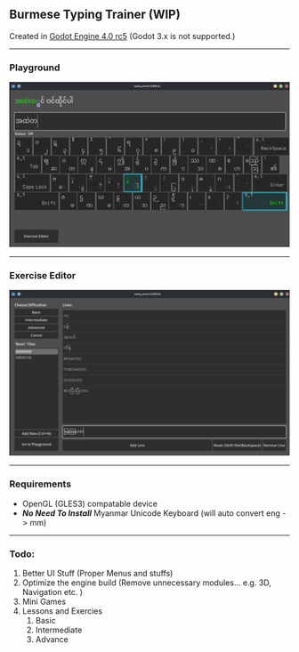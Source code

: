 ## Burmese Typing Trainer (WIP)

Created in [Godot Engine 4.0 rc5](https://godotengine.org/article/release-candidate-godot-4-0-rc-5#downloads) (Godot 3.x is not supported.)

---

### Playground

![](screenshots/Playground.png)

---

### Exercise Editor

![](screenshots/ExerciseEditor.png)

---

### Requirements

* OpenGL (GLES3) compatable device
* ***No Need To Install*** Myanmar Unicode Keyboard (will auto convert eng -> mm)

---

### Todo:

1. Better UI Stuff (Proper Menus and stuffs)
2. Optimize the engine build (Remove unnecessary modules... e.g. 3D, Navigation etc. )
3. Mini Games
4. Lessons and Exercies
   1. Basic
   2. Intermediate
   3. Advance
